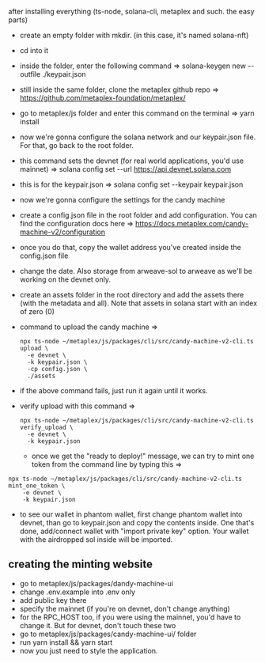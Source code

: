 after installing everything (ts-node, solana-cli, metaplex and such. the easy parts)

- create an empty folder with mkdir. (in this case, it's named solana-nft)
- cd into it
- inside the folder, enter the following command => solana-keygen new --outfile ./keypair.json
- still inside the same folder, clone the metaplex github repo => https://github.com/metaplex-foundation/metaplex/

- go to metaplex/js folder and enter this command on the terminal => yarn install
- now we're gonna configure the solana network and our keypair.json file. For that, go back to the root folder.
- this command sets the devnet (for real world applications, you'd use mainnet) => solana config set --url https://api.devnet.solana.com
- this is for the keypair.json => solana config set --keypair keypair.json
- now we're gonna configure the settings for the candy machine
- create a config.json file in the root folder and add configuration. You can find the configuration docs here => https://docs.metaplex.com/candy-machine-v2/configuration
- once you do that, copy the wallet address you've created inside the config.json file
- change the date. Also storage from arweave-sol to arweave as we'll be working on the devnet only.
- create an assets folder in the root directory and add the assets there (with the metadata and all). Note that assets in solana start with an index of zero (0)
- command to upload the candy machine =>
  ```
  npx ts-node ~/metaplex/js/packages/cli/src/candy-machine-v2-cli.ts upload \
    -e devnet \
    -k keypair.json \
    -cp config.json \
    ./assets
  ```
- if the above command fails, just run it again until it works.
- verify upload with this command =>
  ```
  npx ts-node ~/metaplex/js/packages/cli/src/candy-machine-v2-cli.ts verify_upload \
    -e devnet \
    -k keypair.json
  ```
  - once we get the "ready to deploy!" message, we can try to mint one token from the command line by typing this =>

```
npx ts-node ~/metaplex/js/packages/cli/src/candy-machine-v2-cli.ts mint_one_token \
    -e devnet \
    -k keypair.json
```

- to see our wallet in phantom wallet, first change phantom wallet into devnet, than go to keypair.json and copy the contents inside. One that's done, add/connect wallet with "import private key" option. Your wallet with the airdropped sol inside will be imported.

## creating the minting website

- go to metaplex/js/packages/dandy-machine-ui
- change .env.example into .env only
- add public key there
- specify the mainnet (if you're on devnet, don't change anything)
- for the RPC_HOST too, if you were using the mainnet, you'd have to change it. But for devnet, don't touch these two
- go to metaplex/js/packages/candy-machine-ui/ folder
- run yarn install && yarn start
- now you just need to style the application.
